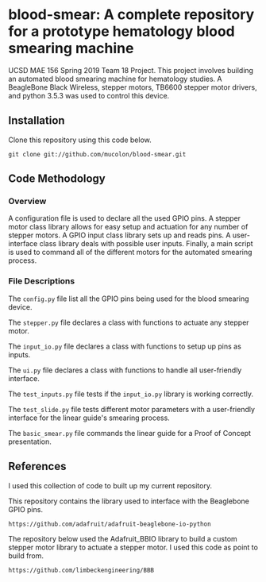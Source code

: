 blood-smear: A complete repository for a prototype hematology blood smearing machine
======================
UCSD MAE 156 Spring 2019 Team 18 Project. This project involves building an automated blood smearing machine for hematology studies. A BeagleBone Black Wireless, stepper motors, TB6600 stepper motor drivers, and python 3.5.3 was used to control this device.


Installation
-----------------------
Clone this repository using this code below.
```
git clone git://github.com/mucolon/blood-smear.git
```


Code Methodology
--------------------------------
### Overview
A configuration file is used to declare all the used GPIO pins. A stepper motor class library allows for easy setup and actuation for any number of stepper motors. A GPIO input class library sets up and reads pins. A user-interface class library deals with possible user inputs. Finally, a main script is used to command all of the different motors for the automated smearing process.

### File Descriptions
The `config.py` file list all the GPIO pins being used for the blood smearing device.

The `stepper.py` file declares a class with functions to actuate any stepper motor.

The `input_io.py` file declares a class with functions to setup up pins as inputs.

The `ui.py` file declares a class with functions to handle all user-friendly interface.

The `test_inputs.py` file tests if the `input_io.py` library is working correctly.

The `test_slide.py` file tests different motor parameters with a user-friendly interface for the linear guide's smearing process.

The `basic_smear.py` file commands the linear guide for a Proof of Concept presentation.


References
---------------------------
I used this collection of code to built up my current repository.

This repository contains the library used to interface with the Beaglebone GPIO pins.
```
https://github.com/adafruit/adafruit-beaglebone-io-python
```
The repository below used the Adafruit_BBIO library to build a custom stepper motor library to actuate a stepper motor. I used this code as point to build from.
```
https://github.com/limbeckengineering/BBB
```
